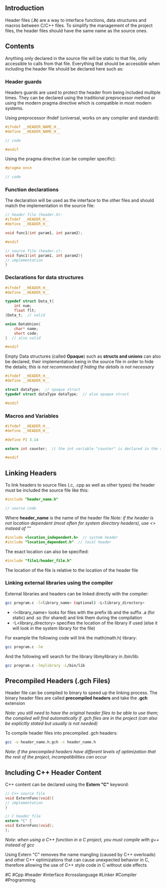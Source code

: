## Introduction
Header files (**.h**) are a way to interface functions, data structures and macros between C/C++ files.
To simplify the management of the project files, the header files should have the same name as the source ones.
## Contents
Anything only declared in the source file will be static to that file, only accessible to calls from that file.
Everything that should be accessible when including the header file should be declared here such as:
### Header guards
Headers guards are used to protect the header from being included multiple times.
They can be declared using the traditional preprocessor method or using the modern pragma directive which is compatible in most modern systems.

Using preprocessor ifndef (universal, works on any compiler and standard):
```C
#ifndef __HEADER_NAME_H__
#define __HEADER_NAME_H__

// code

#endif
```

Using the pragma directive (can be compiler specific):
```C
#pragma once

// code
```
### Function declarations
The declaration will be used as the interface to the other files and should match the implementation in the source file:
```C
// header file (header.h):
#ifndef __HEADER_H__
#define __HEADER_H__

void func1(int param1, int param2);

#endif

// source file (header.c):
void func1(int param1, int param2){
// implementation
}
```
### Declarations for data structures
```C
#ifndef __HEADER_H__
#define __HEADER_H__

typedef struct Data_t{
	int num;
	float flt;
}Data_t;  // valid

union DataUnion{
	char* name;
	short code;
}  // also valid

#endif
```

Empty Data structures (called **Opaque**) such as **structs and unions** can also be declared, their implementation being in the source file in order to hide the details; *this is not recommended if hiding the details is not necessary*
```C
#ifndef __HEADER_H__
#define __HEADER_H__

struct dataType;  // opaque struct
typedef struct dataType dataType;  // also opaque struct

#endif
```
### Macros and Variables
```C
#ifndef __HEADER_H__
#define __HEADER_H__

#define PI 3.14

extern int counter;  // the int variable "counter" is declared in the source file

#endif
```
## Linking Headers
To link headers to source files (.c, .cpp as well as other types) the header must be included the source file like this:
```C
#include "header_name.h"

// source code
```
Where **header_name** is the name of the header file
*Note: if the header is not location dependent (most often for system directory headers), use <> instead of ""*
```C
#include <location_independent.h>  // system header
#include "location_dependent.h"  // local header
```
The exact location can also be specified:
```C
#include "file1/header_file.h"
```
The location of the file is relative to the location of the header file
### Linking external libraries using the compiler
External libraries and headers can be linked directly with the compiler:
```bash
gcc program.c -l<library_name> (optional) -L<library_directory>
```
- -l<library_name> looks for files with the prefix lib and the suffix .a (for static) and .so (for shared) and link them during the compilation
- -L<library_directory> specifies the location of the library if used (else it will look in the system library for the file)

For example the following code will link the math(math.h) library:
```bash
gcc program.c -lm
```

And the following will search for the library libmylibrary in /bin/lib:
```bash
gcc program.c -lmylibrary -L/bin/lib
```
## Precompiled Headers (.gch Files)
Header file can be compiled to binary to speed up the linking process.
The binary header files are called **precompiled headers** and take the **.gch** extension

*Note: you still need to have the original header files to be able to use them; the compiled will find automatically if .gch files are in the project (can also be explicitly stated but usually is not needed)*

To compile header files into precompiled .gch headers:
```bash
gcc -o header_name.h.gch -c header_name.h
```
*Note: if the precompiled headers have different levels of optimization that the rest of the project, incompatibilities can occur*
## Including C++ Header Content
C++ content can be declared using the **Extern "C"** keyword:
```Cpp
// C++ source file
void ExternFunc(void){
// implementation
}
```
```C
// C header file
extern "C" {
void ExternFunc(void);
};
```
*Note: when using a C++ function in a C project, you must compile with g++ instead of gcc*

Using Extern "C" removes the name mangling (caused by C++ overloads) and other C++ optimizations that can cause unexpected behavior in C, therefore allowing the use of C++ style code in C without side effects

#C #Cpp #header #interface #crosslanguage #Linker #Compiler #Programming